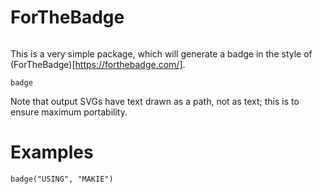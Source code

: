 # ForTheBadge

```@index
```

This is a very simple package, which will generate a badge in the style of (ForTheBadge)[https://forthebadge.com/].

```@docs
badge
```

Note that output SVGs have text drawn as a path, not as text; this is to ensure maximum portability.

# Examples

```@jldoctest
badge("USING", "MAKIE")
```
